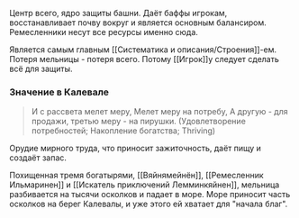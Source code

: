Центр всего, ядро защиты башни. Даёт баффы игрокам, восстанавливает почву вокруг и является основным балансиром.
Ремесленники несут все ресурсы именно сюда.

Является самым главным [[Систематика и описания/Строения]]-ем. Потеря мельницы - потеря всего. Потому [[Игрок]]у следует сделать всё для защиты.

### Значение в Калевале
> И с рассвета мелет меру, Мелет меру на потребу, А другую - для продажи, третью меру - на пирушки.
> (Удовлетворение потребностей; Накопление богатства; Thriving)

Орудие мирного труда, что приносит зажиточность, даёт пищу и создаёт запас.

Похищенная тремя богатырями, [[Вяйнямейнён]], [[Ремесленник Ильмаринен]] и [[Искатель приключений Лемминкяйнен]], мельница разбивается на тысячи осколков и падает в море. Море приносит часть осколков на берег Калевалы, и уже этого ей хватает для "начала благ".